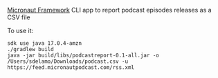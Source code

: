 [Micronaut Framework](https://micronaut.io) CLI app to report podcast episodes releases as a CSV file

To use it: 

```
sdk use java 17.0.4-amzn
./gradlew build        
java -jar build/libs/podcastreport-0.1-all.jar -o /Users/sdelamo/Downloads/podcast.csv -u https://feed.micronautpodcast.com/rss.xml
```

